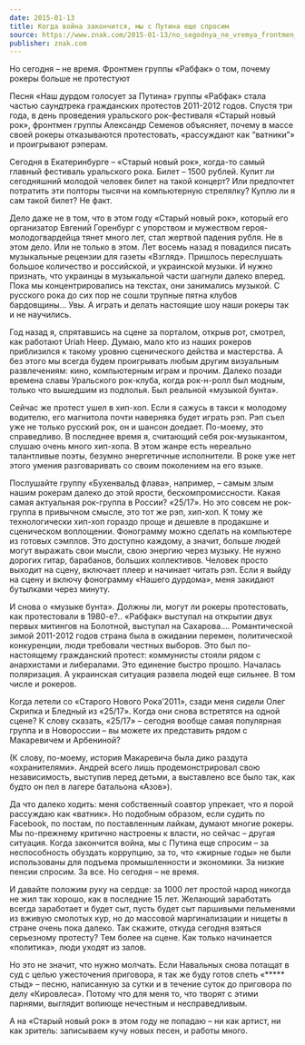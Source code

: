 ```yaml
---
date: 2015-01-13
title: Когда война закончится, мы с Путина еще спросим
source: https://www.znak.com/2015-01-13/no_segodnya_ne_vremya_frontmen_gruppy_rabfak_o_tom_pochemu_rokery_bolshe_ne_protestuyut
publisher: znak.com
---
```

Но сегодня – не время. Фронтмен группы «Рабфак» о том, почему рокеры больше не протестуют

Песня «Наш дурдом голосует за Путина» группы «Рабфак» стала частью саундтрека гражданских протестов 2011-2012 годов. Спустя три года, в день проведения уральского рок-фестиваля «Старый новый рок», фронтмен группы Александр Семенов объясняет, почему в массе своей рокеры отказываются протестовать, «рассуждают как “ватники”» и проигрывают рэперам.

Сегодня в Екатеринбурге – «Старый новый рок», когда-то самый главный фестиваль уральского рока. Билет – 1500 рублей. Купит ли сегодняшний молодой человек билет на такой концерт? Или предпочтет потратить эти полторы тысячи на компьютерную стрелялку? Куплю ли я сам такой билет? Не факт.

Дело даже не в том, что в этом году «Старый новый рок», который его организатор Евгений Горенбург с упорством и мужеством героя-молодогвардейца тянет много лет, стал жертвой падения рубля. Не в этом дело. Или не только в этом. Лет восемь назад я повадился писать музыкальные рецензии для газеты «Взгляд». Пришлось переслушать большое количество и российской, и украинской музыки. И нужно признать, что украинцы в музыкальной части шагнули далеко вперед. Пока мы концентрировались на текстах, они занимались музыкой. С русского рока до сих пор не сошли трупные пятна клубов бардовщины… Увы. А играть и делать настоящие шоу наши рокеры так и не научились.

Год назад я, спрятавшись на сцене за порталом, открыв рот, смотрел, как работают Uriah Heep. Думаю, мало кто из наших рокеров приблизился к такому уровню сценического действа и мастерства. А без этого мы всегда будем проигрывать любым другим визуальным развлечениям: кино, компьютерным играм и прочим. Далеко позади времена славы Уральского рок-клуба, когда рок-н-ролл был модным, только что вышедшим из подполья. Был реальной «музыкой бунта».

Сейчас же протест ушел в хип-хоп. Если я сажусь в такси к молодому водителю, его магнитола почти наверняка будет играть рэп. Рэп съел уже не только русский рок, он и шансон доедает. По-моему, это справедливо. В последнее время я, считающий себя рок-музыкантом, слушаю очень много хип-хопа. В этом жанре есть нереально талантливые поэты, безумно энергетичные исполнители. В роке уже нет этого умения разговаривать со своим поколением на его языке.

Послушайте группу «Бухенвальд флава», например, – самым злым нашим рокерам далеко до этой ярости, бескомпромиссности. Какая самая актуальная рок-группа в России? «25/17». Но это совсем не рок-группа в привычном смысле, это тот же рэп, хип-хоп. К тому же технологически хип-хоп гораздо проще и дешевле в продакшне и сценическом воплощении. Фонограмму можно сделать на компьютере из готовых сэмплов. Это доступно каждому, а значит, больше людей могут выражать свои мысли, свою энергию через музыку. Не нужно дорогих гитар, барабанов, больших коллективов. Человек просто выходит на сцену, включает плеер и начинает читать рэп. Если я выйду на сцену и включу фонограмму «Нашего дурдома», меня закидают бутылками через минуту.


И снова о «музыке бунта». Должны ли, могут ли рокеры протестовать, как протестовали в 1980-е?.. «Рабфак» выступал на открытии двух первых митингов на Болотной, выступал на Сахарова…. Романтической зимой 2011-2012 годов страна была в ожидании перемен, политической конкуренции, люди требовали честных выборов. Это был по-настоящему гражданский протест: коммунисты стояли рядом с анархистами и либералами. Это единение быстро прошло. Началась поляризация. А украинская ситуация развела людей еще сильнее. В том числе и рокеров.

Когда летели со «Старого Нового Рока’2011», сзади меня сидели Олег Скрипка и Бледный из «25/17». Когда они снова встретятся на одной сцене? К слову сказать, «25/17» – сегодня вообще самая популярная группа и в Новороссии – вы можете их представить рядом с Макаревичем и Арбениной?

(К слову, по-моему, история Макаревича была дико раздута «охранителями». Андрей всего лишь продемонстрировал свою независимость, выступив перед детьми, а выставлено все было так, как будто он пел в лагере батальона «Азов»).

Да что далеко ходить: меня собственный соавтор упрекает, что я порой рассуждаю как «ватник». Но подобным образом, если судить по Facebook, по постам, по поставленным лайкам, думают многие рокеры. Мы по-прежнему критично настроены к власти, но сейчас – другая ситуация. Когда закончится война, мы с Путина еще спросим – за неспособность обуздать коррупцию, за то, что «жирные годы» не были использованы для подъема промышленности и экономики. За низкие пенсии спросим. За все. Но сегодня – не время.

И давайте положим руку на сердце: за 1000 лет простой народ никогда не жил так хорошо, как в последние 15 лет. Желающий заработать всегда заработает и будет сыт, пусть будет сыт паршивыми пельменями из вживую смолотых кур, но до массовой маргинализации и нищеты в стране очень пока далеко. Так скажите, откуда сегодня взяться серьезному протесту? Тем более на сцене. Как только начинается «политика», люди уходят из залов.

Но это не значит, что нужно молчать. Если Навальных снова потащат в суд с целью ужесточения приговора, я так же буду готов спеть «***** стыд» – песню, написанную за сутки и в течение суток до приговора по делу «Кировлеса». Потому что для меня то, что творят с этими парнями, выглядит вопиюще нечестным и несправедливым.

А на «Старый новый рок» в этом году не попадаю – ни как артист, ни как зритель: записываем кучу новых песен, и работы много.
